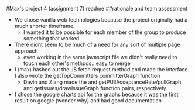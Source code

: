 #Max's project 4 (assignment 7) readme
##rationale and team assessment 
* We chose vanilla web technologies because the project originally had a much shorter timeframe.
  * I wanted it to be possible for each member of the group to produce something that worked 
* There didnt seem to be much of a need for any sort of multiple page approach
  * even working in the same javascript file we didn't really need to touch each other's methods.. easy to merge
* I (max) hashed out the JS fetch request method and made the interface. I also wrote the getTopCommitters committerGraph function
  * Davin and Ziang made the and getPUllAcceptanceRate/pullGraph and getIssues/drawIssueGraph function pairs, respectively. 
* I chose the google charts api for the graphs because it was the first result on google (wonder why) and had good documentation
